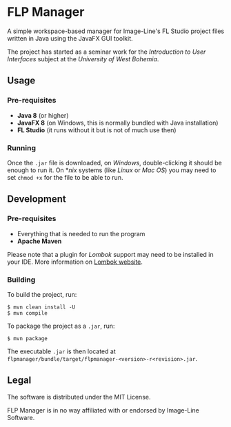 # FLP Manager

A simple workspace-based manager for Image-Line's FL Studio project files written in Java using the JavaFX GUI toolkit.

The project has started as a seminar work for the *Introduction to User Interfaces* subject at the *University of West Bohemia*.

## Usage

### Pre-requisites

 * **Java 8** (or higher)
 * **JavaFX 8** (on Windows, this is normally bundled with Java installation)
 * **FL Studio** (it runs without it but is not of much use then)

### Running

Once the `.jar` file is downloaded, on *Windows*, double-clicking it should be enough to run it. On **nix* systems (like *Linux* or *Mac OS*) you may need to set `chmod +x` for the file to be able to run.

## Development

### Pre-requisites

 * Everything that is needed to run the program
 * **Apache Maven**
 
Please note that a plugin for *Lombok* support may need to be installed in your IDE. More information on [Lombok website](https://projectlombok.org/).
 
### Building

To build the project, run:

```
$ mvn clean install -U
$ mvn compile
```

To package the project as a `.jar`, run:

```
$ mvn package
```

The executable `.jar` is then located at `flpmanager/bundle/target/flpmanager-<version>-r<revision>.jar`.

## Legal

The software is distributed under the MIT License.

FLP Manager is in no way affiliated with or endorsed by Image-Line Software.

